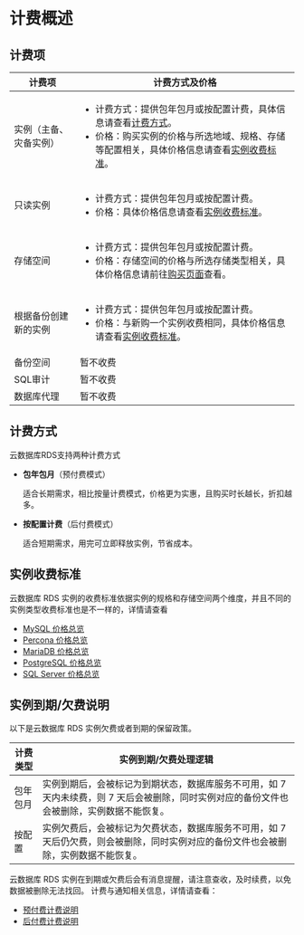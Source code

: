 # 计费概述

## 计费项

| 计费项                 | 计费方式及价格                                               |
| ---------------------- | ------------------------------------------------------------ |
| 实例（主备、灾备实例） | <ul><li>计费方式：提供包年包月或按配置计费，具体信息请查看[计费方式](#pricing)。</li><li>价格：购买实例的价格与所选地域、规格、存储等配置相关，具体价格信息请查看[实例收费标准](#charge)。</li> |
| 只读实例               | <ul><li>计费方式：提供包年包月或按配置计费。</li><li>价格：具体价格信息请查看[实例收费标准](#charge)。</li> |
| 存储空间               | <ul><li>计费方式：提供包年包月或按配置计费。</li><li>价格：存储空间的价格与所选存储类型相关，具体价格信息请前往[购买页面](https://rds-console.jdcloud.com/rds/create?regionId=cn-north-1)查看。</li> |
| 根据备份创建新的实例   | <ul><li>计费方式：提供包年包月或按配置计费。</li><li>价格：与新购一个实例收费相同，具体价格信息请查看[实例收费标准](#charge)。</li> |
| 备份空间               | 暂不收费                                                     |
| SQL审计                | 暂不收费                                                     |
| 数据库代理             | 暂不收费                                                     |

## <span id="pricing">计费方式</span>

云数据库RDS支持两种计费方式

* **包年包月**（预付费模式）

  适合长期需求，相比按量计费模式，价格更为实惠，且购买时长越长，折扣越多。

* **按配置计费**（后付费模式）

  适合短期需求，用完可立即释放实例，节省成本。

## <span id="charge">实例收费标准</span>
云数据库 RDS 实例的收费标准依据实例的规格和存储空间两个维度，并且不同的实例类型收费标准也是不一样的，详情请查看
- [MySQL 价格总览](./Price-Overview/MySQL-Price.md)
- [Percona 价格总览](./Price-Overview/Percona-Price.md)
- [MariaDB 价格总览](./Price-Overview/MariaDB-Price.md)
- [PostgreSQL 价格总览](./Price-Overview/PostgreSQL-Price.md)
- [SQL Server 价格总览](./Price-Overview/SQL-Server-Price.md)


## 实例到期/欠费说明
以下是云数据库 RDS 实例欠费或者到期的保留政策。

|计费类型|实例到期/欠费处理逻辑|
|---|---|
|包年包月|实例到期后，会被标记为到期状态，数据库服务不可用，如 7 天内未续费，则 7 天后会被删除，同时实例对应的备份文件也会被删除，实例数据不能恢复。|
|按配置|实例欠费后，会被标记为欠费状态，数据库服务不可用，如 7 天后仍欠费，则会被删除，同时实例对应的备份文件也会被删除，实例数据不能恢复。|

云数据库 RDS 实例在到期或欠费后会有消息提醒，请注意查收，及时续费，以免数据被删除无法找回。
计费与通知相关信息，详情请查看：

- [预付费计费说明](../../../Finance/Billing/Billing-method/Prepay.md)
- [后付费计费说明](../../../Finance/Billing/Billing-method/Postpay.md) 
